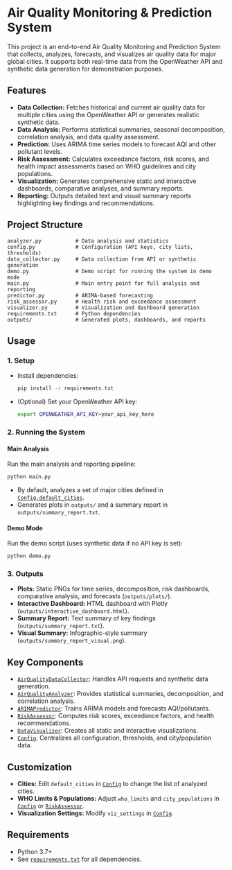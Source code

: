 # Air Quality Monitoring & Prediction System

This project is an end-to-end Air Quality Monitoring and Prediction System that collects, analyzes, forecasts, and visualizes air quality data for major global cities. It supports both real-time data from the OpenWeather API and synthetic data generation for demonstration purposes.

## Features

- **Data Collection:** Fetches historical and current air quality data for multiple cities using the OpenWeather API or generates realistic synthetic data.
- **Data Analysis:** Performs statistical summaries, seasonal decomposition, correlation analysis, and data quality assessment.
- **Prediction:** Uses ARIMA time series models to forecast AQI and other pollutant levels.
- **Risk Assessment:** Calculates exceedance factors, risk scores, and health impact assessments based on WHO guidelines and city populations.
- **Visualization:** Generates comprehensive static and interactive dashboards, comparative analyses, and summary reports.
- **Reporting:** Outputs detailed text and visual summary reports highlighting key findings and recommendations.

## Project Structure

```
analyzer.py           # Data analysis and statistics
config.py             # Configuration (API keys, city lists, thresholds)
data_collector.py     # Data collection from API or synthetic generation
demo.py               # Demo script for running the system in demo mode
main.py               # Main entry point for full analysis and reporting
predictor.py          # ARIMA-based forecasting
risk_assessor.py      # Health risk and exceedance assessment
visualizer.py         # Visualization and dashboard generation
requirements.txt      # Python dependencies
outputs/              # Generated plots, dashboards, and reports
```

## Usage

### 1. Setup

- Install dependencies:
  ```sh
  pip install -r requirements.txt
  ```
- (Optional) Set your OpenWeather API key:
  ```sh
  export OPENWEATHER_API_KEY=your_api_key_here
  ```

### 2. Running the System

#### Main Analysis

Run the main analysis and reporting pipeline:
```sh
python main.py
```
- By default, analyzes a set of major cities defined in [`Config.default_cities`](config.py).
- Generates plots in `outputs/` and a summary report in `outputs/summary_report.txt`.

#### Demo Mode

Run the demo script (uses synthetic data if no API key is set):
```sh
python demo.py
```

### 3. Outputs

- **Plots:** Static PNGs for time series, decomposition, risk dashboards, comparative analysis, and forecasts (`outputs/plots/`).
- **Interactive Dashboard:** HTML dashboard with Plotly (`outputs/interactive_dashboard.html`).
- **Summary Report:** Text summary of key findings (`outputs/summary_report.txt`).
- **Visual Summary:** Infographic-style summary (`outputs/summary_report_visual.png`).

## Key Components

- [`AirQualityDataCollector`](data_collector.py): Handles API requests and synthetic data generation.
- [`AirQualityAnalyzer`](analyzer.py): Provides statistical summaries, decomposition, and correlation analysis.
- [`ARIMAPredictor`](predictor.py): Trains ARIMA models and forecasts AQI/pollutants.
- [`RiskAssessor`](risk_assessor.py): Computes risk scores, exceedance factors, and health recommendations.
- [`DataVisualizer`](visualizer.py): Creates all static and interactive visualizations.
- [`Config`](config.py): Centralizes all configuration, thresholds, and city/population data.

## Customization

- **Cities:** Edit `default_cities` in [`Config`](config.py) to change the list of analyzed cities.
- **WHO Limits & Populations:** Adjust `who_limits` and `city_populations` in [`Config`](config.py) or [`RiskAssessor`](risk_assessor.py).
- **Visualization Settings:** Modify `viz_settings` in [`Config`](config.py).

## Requirements

- Python 3.7+
- See [`requirements.txt`](requirements.txt) for all dependencies.

